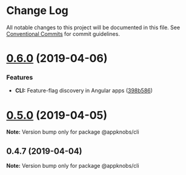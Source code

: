 # Change Log

All notable changes to this project will be documented in this file.
See [Conventional Commits](https://conventionalcommits.org) for commit guidelines.

# [0.6.0](https://github.com/appknobs/appknobs/compare/v0.5.0...v0.6.0) (2019-04-06)


### Features

* **CLI:** Feature-flag discovery in Angular apps ([398b586](https://github.com/appknobs/appknobs/commit/398b586))





# [0.5.0](https://github.com/appknobs/appknobs/compare/v0.4.7...v0.5.0) (2019-04-05)

**Note:** Version bump only for package @appknobs/cli





## 0.4.7 (2019-04-04)

**Note:** Version bump only for package @appknobs/cli
